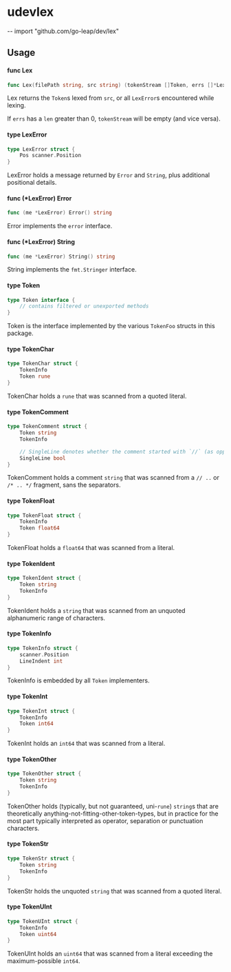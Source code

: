 # udevlex
--
    import "github.com/go-leap/dev/lex"


## Usage

#### func  Lex

```go
func Lex(filePath string, src string) (tokenStream []Token, errs []*LexError)
```
Lex returns the `Token`s lexed from `src`, or all `LexError`s encountered while
lexing.

If `errs` has a `len` greater than 0, `tokenStream` will be empty (and vice
versa).

#### type LexError

```go
type LexError struct {
	Pos scanner.Position
}
```

LexError holds a message returned by `Error` and `String`, plus additional
positional details.

#### func (*LexError) Error

```go
func (me *LexError) Error() string
```
Error implements the `error` interface.

#### func (*LexError) String

```go
func (me *LexError) String() string
```
String implements the `fmt.Stringer` interface.

#### type Token

```go
type Token interface {
	// contains filtered or unexported methods
}
```

Token is the interface implemented by the various `TokenFoo` structs in this
package.

#### type TokenChar

```go
type TokenChar struct {
	TokenInfo
	Token rune
}
```

TokenChar holds a `rune` that was scanned from a quoted literal.

#### type TokenComment

```go
type TokenComment struct {
	Token string
	TokenInfo

	// SingleLine denotes whether the comment started with `//` (as opposed to `/*`), it does not actually reflect the number of lines in `Token`.
	SingleLine bool
}
```

TokenComment holds a comment `string` that was scanned from a `// ..` or `/* ..
*/` fragment, sans the separators.

#### type TokenFloat

```go
type TokenFloat struct {
	TokenInfo
	Token float64
}
```

TokenFloat holds a `float64` that was scanned from a literal.

#### type TokenIdent

```go
type TokenIdent struct {
	Token string
	TokenInfo
}
```

TokenIdent holds a `string` that was scanned from an unquoted alphanumeric range
of characters.

#### type TokenInfo

```go
type TokenInfo struct {
	scanner.Position
	LineIndent int
}
```

TokenInfo is embedded by all `Token` implementers.

#### type TokenInt

```go
type TokenInt struct {
	TokenInfo
	Token int64
}
```

TokenInt holds an `int64` that was scanned from a literal.

#### type TokenOther

```go
type TokenOther struct {
	Token string
	TokenInfo
}
```

TokenOther holds (typically, but not guaranteed, uni-`rune`) `string`s that are
theoretically anything-not-fitting-other-token-types, but in practice for the
most part typically interpreted as operator, separation or punctuation
characters.

#### type TokenStr

```go
type TokenStr struct {
	Token string
	TokenInfo
}
```

TokenStr holds the unquoted `string` that was scanned from a quoted literal.

#### type TokenUInt

```go
type TokenUInt struct {
	TokenInfo
	Token uint64
}
```

TokenUInt holds an `uint64` that was scanned from a literal exceeding the
maximum-possible `int64`.
